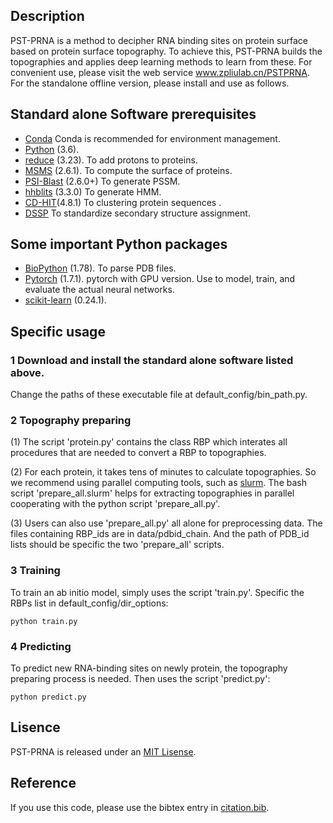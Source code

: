 ## Description
PST-PRNA is a method to decipher RNA binding sites on protein surface based on protein surface topography. To achieve this, PST-PRNA builds the topographies and applies deep learning methods to learn from these. For convenient use, please visit the web service www.zpliulab.cn/PSTPRNA. For the standalone offline version, please install and use as follows.

## Standard alone Software prerequisites
* [Conda](https://docs.conda.io/en/latest/miniconda.html) Conda is recommended for environment management.
* [Python](https://www.python.org/) (3.6).
* [reduce](http://kinemage.biochem.duke.edu/software/reduce.php) (3.23). To add protons to proteins.
* [MSMS](http://mgltools.scripps.edu/packages/MSMS/) (2.6.1). To compute the surface of proteins.
* [PSI-Blast](https://blast.ncbi.nlm.nih.gov/) (2.6.0+) To generate PSSM.
* [hhblits](https://github.com/soedinglab/hh-suite) (3.3.0) To generate HMM.
* [CD-HIT](http://weizhong-lab.ucsd.edu/cd-hit/)(4.8.1) To clustering protein sequences .
* [DSSP](https://swift.cmbi.umcn.nl/gv/dssp/) To standardize secondary structure assignment.

## Some important Python packages
* [BioPython](https://github.com/biopython/biopython) (1.78). To parse PDB files.
* [Pytorch](https://pytorch.org/) (1.7.1). pytorch with GPU version. Use to model, train, and evaluate the actual neural networks.
* [scikit-learn](https://scikit-learn.org/) (0.24.1).

## Specific usage

### 1 Download and install the standard alone software listed above.
Change the paths of these executable file at default_config/bin_path.py.


### 2 Topography preparing

(1) The script 'protein.py' contains the class RBP which interates all procedures that are needed to convert a RBP to topographies.

(2) For each protein, it takes tens of minutes to calculate topographies. So we recommend using parallel computing tools, such as [slurm](https://slurm.schedmd.com/). The bash script 'prepare_all.slurm' helps for extracting topographies in parallel cooperating with the python script 'prepare_all.py'.

(3) Users can also use 'prepare_all.py' all alone for preprocessing data. The files containing RBP_ids are in data/pdbid_chain. And the path of PDB_id lists should be specific the two 'prepare_all' scripts.


### 3 Training
To train an ab initio model, simply uses the script 'train.py'. Specific the RBPs list in default_config/dir_options:
```
python train.py
```
### 4 Predicting
To predict new RNA-binding sites on newly protein, the topography preparing process is needed. Then uses the script 'predict.py':
```
python predict.py
```
## Lisence
PST-PRNA is released under an [MIT Lisense](LICENSE).
## Reference
If you use this code, please use the bibtex entry in [citation.bib](citation.bib).